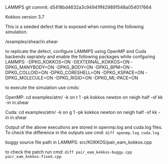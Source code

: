 LAMMPS git commit: d5418bd4632a3c94941ff429891548a054017664

Kokkos version 3.7

This is a seeded defect that is exposed when running the following simulation. 

/examples/shear/in.shear

to replicate the defect, configure LAMMPS using OpenMP and Cuda backends seprately and enable the following packages while confguring LAMMPS:
-DPKG_KOKKOS=ON
-DEXTERNAL_KOKKOS=ON
-DPKG_MANYBODY=ON
-DPKG_BODY=ON
-DPKG_BPM=ON
-DPKG_COLLOID=ON
-DPKG_CORESHELL=ON
-DPKG_KSPACE=ON
-DPKG_MOLECULE=ON
-DPKG_RIGID=ON
-DPKG_ML-PACE=ON

to execute the simulation use cmds:

OpenMP: 
cd examples/atm/
<path-to-lmp-executable> -k on t 1 -pk kokkos newton on neigh half -sf kk -in in.shear

Cuda:
cd examples/atm/
<path-to-lmp-executable> -k on g 1 -pk kokkos newton on neigh half -sf kk -in in.shear

Output of the above executions are stored in openmp.log and cuda.log files. To check the difference in the outputs use cmd:
`diff openmp.log cuda.log`

buggy source file path in LAMMPS:
src/KOKKOS/pair_eam_kokkos.cpp

to check the patch run cmd:
`diff pair_eam_kokkos-buggy.cpp pair_eam_kokkos-fixed.cpp`
